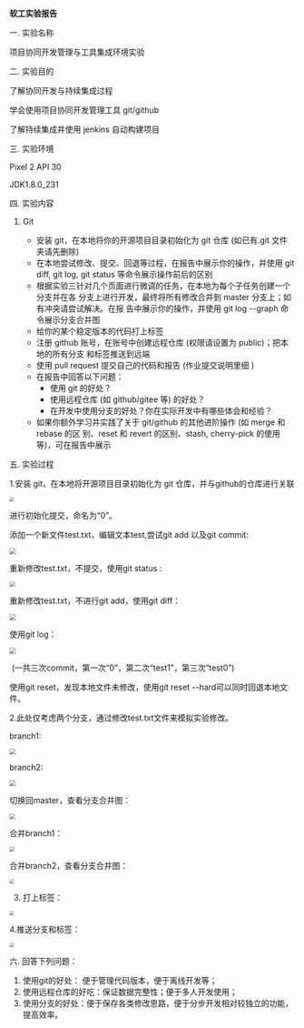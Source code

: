**软工实验报告**



一. 实验名称

项目协同开发管理与工具集成环境实验



二. 实验目的

了解协同开发与持续集成过程 

学会使用项目协同开发管理工具 git/github 

了解持续集成并使用 jenkins 自动构建项目



三. 实验环境

Pixel 2 API 30

JDK1.8.0_231



四. 实验内容

1. Git

   - 安装 git，在本地将你的开源项目目录初始化为 git 仓库 (如已有.git 文件夹请先删除) 
   - 在本地尝试修改、提交、回退等过程，在报告中展示你的操作，并使用 git diff, git log, git status 等命令展示操作前后的区别 
   - 根据实验三针对几个页面进行微调的任务，在本地为每个子任务创建一个分支并在各 分支上进行开发，最终将所有修改合并到 master 分支上；如有冲突请尝试解决。在报 告中展示你的操作，并使用 git log --graph 命令展示分支合并图
   - 给你的某个稳定版本的代码打上标签
   - 注册 github 账号，在账号中创建远程仓库 (权限请设置为 public)；把本地的所有分支 和标签推送到远端
   - 使用 pull request 提交自己的代码和报告 (作业提交说明里细 )
   - 在报告中回答以下问题：
     - 使用 git 的好处？
     - 使用远程仓库 (如 github/gitee 等) 的好处？ 
     - 在开发中使用分支的好处？你在实际开发中有哪些体会和经验？
   - 如果你额外学习并实践了关于 git/github 的其他进阶操作 (如 merge 和 rebase 的区 别、reset 和 revert 的区别、stash, cherry-pick 的使用等)，可在报告中展示



五. 实验过程

1.安装 git，在本地将开源项目目录初始化为 git 仓库，并与github的仓库进行关联

<img src="ref\1.jpg" style="zoom:50%;" />

进行初始化提交，命名为“0”。

添加一个新文件test.txt，编辑文本test,尝试git add 以及git commit:

<img src="ref\2.jpg" style="zoom:66%;" />

重新修改test.txt，不提交，使用git status :

<img src="ref\3.jpg" style="zoom:62%;" />

重新修改test.txt，不进行git add，使用git diff：

<img src="ref\4.jpg" style="zoom:66%;" />

使用git log：

<img src="ref\5.jpg" style="zoom:67%;" />

​				(一共三次commit，第一次“0”，第二次“test1”，第三次“test0”)

使用git reset，发现本地文件未修改，使用git reset --hard可以同时回退本地文件。



2.此处仅考虑两个分支，通过修改test.txt文件来模拟实验修改。

branch1:

<img src="ref\6.jpg" style="zoom:67%;" />

branch2:

<img src="ref\7.jpg" style="zoom:67%;" />

切换回master，查看分支合并图：

<img src="ref\8.jpg" style="zoom:62%;" />

合并branch1：

<img src="ref\9.jpg" style="zoom:55%;" />

合并branch2，查看分支合并图：

<img src="ref\10.jpg" style="zoom:50%;" />

3. 打上标签：

<img src="ref\11.jpg" style="zoom:50%;" />

4.推送分支和标签：

<img src="ref\12.jpg" style="zoom:50%;" />





六. 回答下列问题：

1. 使用git的好处： 便于管理代码版本，便于离线开发等；
2. 使用远程仓库的好吃：保证数据完整性；便于多人开发使用；
3. 使用分支的好处：便于保存各类修改思路，便于分步开发相对较独立的功能，提高效率。